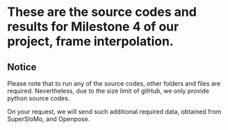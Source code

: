 # These are the source codes and results for Milestone 4 of our project, frame interpolation.

## Notice

Please note that to run any of the source codes, other folders and files are required. 
Nevertheless, due to the size limit of gitHub, we only provide python source codes.

On your request, we will send such additional required data, obtained from SuperSloMo, and Openpose.

